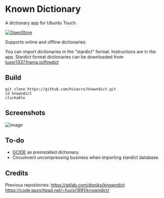 # Known Dictionary

A dictionary app for Ubuntu Touch. 

[![OpenStore](https://open-store.io/badges/en_US.png)](https://open-store.io/app/knowndict.hisacro)

Supports online and offline dictionaries. 

You can import dictionaries in the "stardict" format. Instructions are in the app.
Stardict format dictionaries can be downloaded from  [tuxor1337.frama.io/firedict][1]

## Build

```
git clone https://github.com/hisacro/knowndict.git
cd knowndict 
clickable

```
## Screenshots

![image](https://github.com/user-attachments/assets/daa19013-6f8d-4f61-9a84-1b202a3f6436)

## To-do

* [GCIDE][2] as preinstalled dictionary.
* Circumvent uncompressing business when importing stardict database.

## Credits

Previous repositories:
https://gitlab.com/doniks/knowndict
https://code.launchpad.net/~fuxixi1991/knowndict/

[1]: https://web.archive.org/web/20240820104935/https://tuxor1337.frama.io/firedict/dictionaries.html
[2]: https://gcide.gnu.org.ua/
